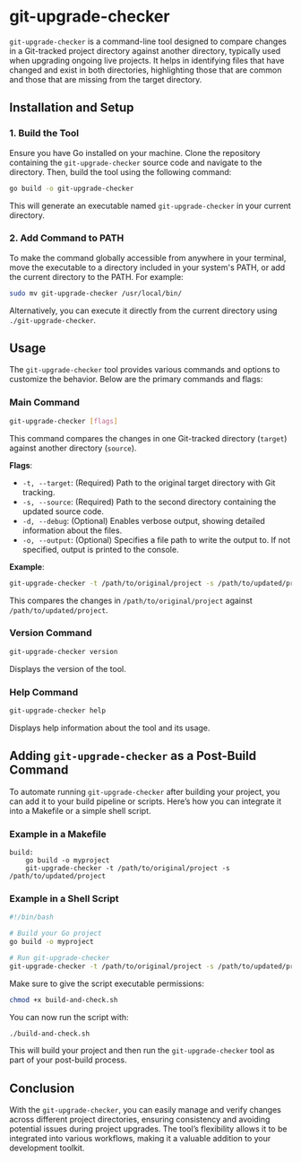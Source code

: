 
# git-upgrade-checker

`git-upgrade-checker` is a command-line tool designed to compare changes in a Git-tracked project directory against another directory, typically used when upgrading ongoing live projects. It helps in identifying files that have changed and exist in both directories, highlighting those that are common and those that are missing from the target directory.

## Installation and Setup

### 1. Build the Tool

Ensure you have Go installed on your machine. Clone the repository containing the `git-upgrade-checker` source code and navigate to the directory. Then, build the tool using the following command:

```bash
go build -o git-upgrade-checker
```

This will generate an executable named `git-upgrade-checker` in your current directory.

### 2. Add Command to PATH

To make the command globally accessible from anywhere in your terminal, move the executable to a directory included in your system's PATH, or add the current directory to the PATH. For example:

```bash
sudo mv git-upgrade-checker /usr/local/bin/
```

Alternatively, you can execute it directly from the current directory using `./git-upgrade-checker`.

## Usage

The `git-upgrade-checker` tool provides various commands and options to customize the behavior. Below are the primary commands and flags:

### Main Command

```bash
git-upgrade-checker [flags]
```

This command compares the changes in one Git-tracked directory (`target`) against another directory (`source`).

**Flags**:

- `-t, --target`: (Required) Path to the original target directory with Git tracking.
- `-s, --source`: (Required) Path to the second directory containing the updated source code.
- `-d, --debug`: (Optional) Enables verbose output, showing detailed information about the files.
- `-o, --output`: (Optional) Specifies a file path to write the output to. If not specified, output is printed to the console.

**Example**:

```bash
git-upgrade-checker -t /path/to/original/project -s /path/to/updated/project
```

This compares the changes in `/path/to/original/project` against `/path/to/updated/project`.

### Version Command

```bash
git-upgrade-checker version
```

Displays the version of the tool.

### Help Command

```bash
git-upgrade-checker help
```

Displays help information about the tool and its usage.

## Adding `git-upgrade-checker` as a Post-Build Command

To automate running `git-upgrade-checker` after building your project, you can add it to your build pipeline or scripts. Here’s how you can integrate it into a Makefile or a simple shell script.

### Example in a Makefile

```make
build:
    go build -o myproject
    git-upgrade-checker -t /path/to/original/project -s /path/to/updated/project
```

### Example in a Shell Script

```bash
#!/bin/bash

# Build your Go project
go build -o myproject

# Run git-upgrade-checker
git-upgrade-checker -t /path/to/original/project -s /path/to/updated/project
```

Make sure to give the script executable permissions:

```bash
chmod +x build-and-check.sh
```

You can now run the script with:

```bash
./build-and-check.sh
```

This will build your project and then run the `git-upgrade-checker` tool as part of your post-build process.

## Conclusion

With the `git-upgrade-checker`, you can easily manage and verify changes across different project directories, ensuring consistency and avoiding potential issues during project upgrades. The tool’s flexibility allows it to be integrated into various workflows, making it a valuable addition to your development toolkit.

